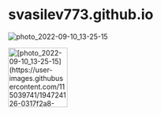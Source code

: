 # svasilev773.github.io

![photo_2022-09-10_13-25-15](https://user-images.githubusercontent.com/115039741/194724126-0317f2a8-1246-44e0-ac4c-6a1517d934d2.jpg)

<img src="images/thumb1.jpg" alt="[photo_2022-09-10_13-25-15](https://user-images.githubusercontent.com/115039741/194724126-0317f2a8-1246-44e0-ac4c-6a1517d934d2.jpg)" width="120" height="120">

